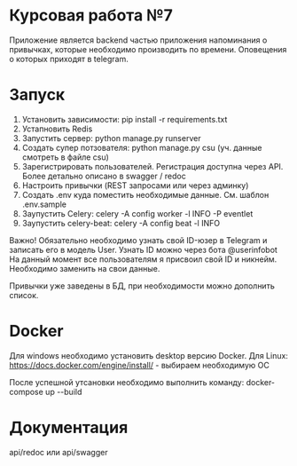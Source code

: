 # Курсовая работа №7

Приложение является backend частью приложения напоминания о привычках, которые необходимо производить по времени. Оповещения о которых приходят в telegram.

# Запуск
1. Установить зависимости: pip install -r requirements.txt
2. Устапновить Redis
3. Запустить сервер: python manage.py runserver
4. Создать супер потзователя: python manage.py csu (уч. данные смотреть в файле csu)
5. Зарегистрировать пользователей. Регистрация доступна через API. Более детально описано в swagger / redoc
6. Настроить привычки (REST запросами или через админку)
7. Создать .env куда поместить необходимые данные. См. шаблон .env.sample
8. Заупустить Celery: celery -A config worker -l INFO -P eventlet
9. Заупустить celery-beat: celery -A config beat -l INFO

Важно! Обязательно необходимо узнать свой ID-юзер в Telegram и записать его в модель User.
Узнать ID можно через бота @userinfobot
На данный момент все пользователям я присвоил свой ID и никнейм. Необходимо заменить на свои данные.

Привычки уже заведены в БД, при необходимости можно дополнить список. 

# Docker
Для windows необходимо установить desktop версию Docker.
Для Linux: https://docs.docker.com/engine/install/ - выбираем необходимую ОС

После успешной утсановки необходимо выполнить команду: docker-compose up --build

# Документация
api/redoc или api/swagger

   
